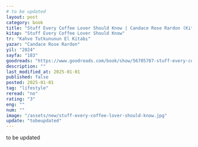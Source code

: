```yaml
---
# to be updated
layout: post
category: book
title: "Stuff Every Coffee Lover Should Know | Candace Rose Rardon (Kitap)"
kitap: "Stuff Every Coffee Lover Should Know"
tr: "Kahve Tutkununun El Kitabı"
yazar: "Candace Rose Rardon"
yil: "2024"
sayfa: "183"
goodreads: "https://www.goodreads.com/book/show/56705787-stuff-every-coffee-lover-should-know"
description: ""
last_modified_at: 2025-01-01
published: false
posted: 2025-01-01
tag: "lifestyle"
reread: "no"
rating: "3"
eng: ""
num: ""
image: "/assets/new/stuff-every-coffee-lover-should-know.jpg"
update: "tobeupdated"
---
```


to be updated
